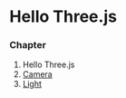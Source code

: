 # Hello Three.js

### Chapter

1. Hello Three.js
2. [Camera](https://www.notion.so/0033/Camera-9b817ec1a8324ed8a049b9411e96c6fa)
3. [Light](https://www.notion.so/0033/Light-774effa8b9094533aa9ddecd3c859c5f)
